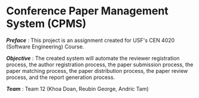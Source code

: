 # Conference Paper Management System (CPMS)

**_Preface_**   : This project is an assignment created for USF's CEN 4020 (Software Engineering) Course.

**_Objective_** : The created system will automate the reviewer registration process, the author registration process, the paper submission process, the paper matching process, the paper distribution process, the paper review process, and the report generation process.

**_Team_**      : Team 12 (Khoa Doan, Reubin George, Andric Tam)
